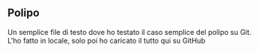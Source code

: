 ## Polipo
Un semplice file di testo dove ho testato il caso semplice del polipo su Git.  
L'ho fatto in locale, solo poi ho caricato il tutto qui su GitHub
